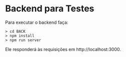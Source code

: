 # Backend para Testes

Para executar o backend faça:

```console
> cd BACK
> npm install
> npm run server
```

Ele responderá às requisições em http://localhost:3000.
